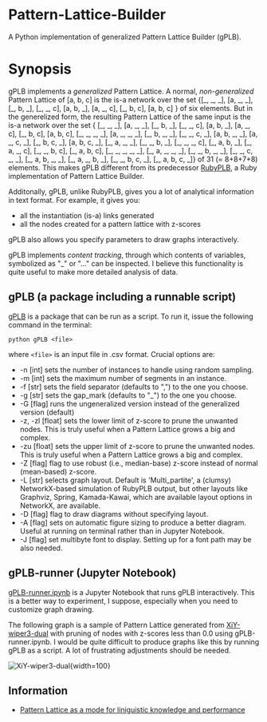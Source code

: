 # Pattern-Lattice-Builder
A Python implementation of generalized Pattern Lattice Builder (gPLB).

# Synopsis
gPLB implements a _generalized_ Pattern Lattice. A normal, _non-generalized_ Pattern Lattice of [a, b, c] is the is-a network over the set
{[\_, \_, \_],
[a, \_, \_], [\_, b, \_], [\_, \_, c],
[a, b, \_], [a, \_, c], [\_, b, c],
[a, b, c] } of six elements.
But in the generelized form, the resulting Pattern Lattice of the same input is the is-a network over the set
{ [\_, \_, \_],
[a, \_, \_], [\_, b, \_], [\_, \_, c],
[a, b, \_], [a, \_, c], [\_, b, c],
[a, b, c],
[\_, \_, \_, \_],
[a, \_, \_, \_], [\_, b, \_, \_], [\_, \_, c, \_],
[a, b, \_, \_], [a, \_, c, \_], [\_, b, c, \_],
[a, b, c, \_],
[\_, a, \_, \_], [\_, \_, b, \_], [\_, \_, \_, c],
[\_, a, b, \_], [\_, a, \_, c], [\_, \_, b, c],
[\_, a, b, c],
[\_, \_, \_, \_, \_],
[\_, a, \_, \_, \_], [\_, \_, b, \_, \_], [\_, \_, c, \_, \_],
[\_, a, b, \_, \_], [\_, a, \_, b, \_], [\_, \_, b, c, \_],
[\_, a, b, c, \_]} of 31 (= 8+8+7+8) elements.
This makes gPLB different from its predecessor [RubyPLB](https://github.com/yohasebe/rubyplb), a Ruby implementation of Pattern Lattice Builder.

Additonally, gPLB, unlike RubyPLB, gives you a lot of analytical information in text format. For example, it gives you:

- all the instantiation (is-a) links generated
- all the nodes created for a pattern lattice with z-scores

gPLB also allows you specify parameters to draw graphs interactively.

gPLB implements _content tracking_, through which contents of variables, symbolized as "_" or "…" can be inspected. I believe this functionality is quite useful to make more detailed analysis of data.


## gPLB (a package including a runnable script)
[gPLB](gPLB) is a package that can be run as a script. To run it, issue the following command in the terminal:

```python gPLB <file>```

where `<file>` is an input file in .csv format. Crucial options are:

- -n [int] sets the number of instances to handle using random sampling.
- -m [int] sets the maximum number of segments in an instance.
- -f [str] sets the field separator (defaults to ",") to the one you choose.
- -g [str] sets the gap_mark (defaults to "\_") to the one you choose.
- -G [flag] runs the ungeneralized version instead of the generalized version (default)
- -z, -zl [float] sets the lower limit of z-score to prune the unwanted nodes. This is truly useful when a Pattern Lattice grows a big and complex.
- -zu [float] sets the upper limit of z-score to prune the unwanted nodes. This is truly useful when a Pattern Lattice grows a big and complex.
- -Z [flag] flag to use robust (i.e., median-base) z-score instead of normal (mean-based) z-score.
- -L [str] selects graph layout. Default is 'Multi_partite', a (clumsy) NetworkX-based simulation of RubyPLB output, but other layouts like Graphviz, Spring, Kamada-Kawai, which are available layout options in NetworkX, are available.
- -D [flag] flag to draw diagrams without specifying layout.
- -A [flag] sets on automatic figure sizing to produce a better diagram. Useful at running on terminal rather than in Jupyter Notebook.
- -J [flag] set multibyte font to display. Setting up for a font path may be also needed.

## gPLB-runner (Jupyter Notebook)

[gPLB-runner.ipynb](gPLB-runner.ipynb) is a Jupyter Notebook that runs gPLB interactively. This is a better way to experiment, I suppose, especially when you need to customize graph drawing.

The following graph is a sample of Pattern Lattice generated from [XiY-wiper3-dual](sources/plb-XiY-wiper3-dual.csv) with pruning of nodes with z-scores less than 0.0 using gPLB-runner.ipynb. I would be quite difficult to produce graphs like this by running gPLB as a script. A lot of frustrating adjustments should be needed.

![XiY-wiper3-dual](graphs/pl-XiY-wiper3-dual.png){width=100}


## Information

- [Pattern Lattice as a mode for liniguistic knowledge and performance](https://aclanthology.org/Y09-1030.pdf)
